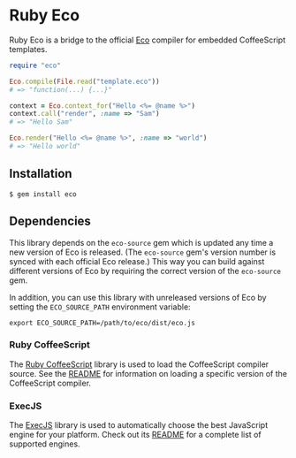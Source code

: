 Ruby Eco
========

Ruby Eco is a bridge to the official
[Eco](https://github.com/sstephenson/eco) compiler for embedded
CoffeeScript templates.

```ruby
require "eco"

Eco.compile(File.read("template.eco"))
# => "function(...) {...}"

context = Eco.context_for("Hello <%= @name %>")
context.call("render", :name => "Sam")
# => "Hello Sam"

Eco.render("Hello <%= @name %>", :name => "world")
# => "Hello world"
```

Installation
------------

    $ gem install eco


Dependencies
------------

This library depends on the `eco-source` gem which is updated any time
a new version of Eco is released. (The `eco-source` gem's version
number is synced with each official Eco release.) This way you can
build against different versions of Eco by requiring the correct
version of the `eco-source` gem.

In addition, you can use this library with unreleased versions of Eco
by setting the `ECO_SOURCE_PATH` environment variable:

    export ECO_SOURCE_PATH=/path/to/eco/dist/eco.js


### Ruby CoffeeScript

The [Ruby CoffeeScript](https://github.com/josh/ruby-coffee-script)
library is used to load the CoffeeScript compiler source. See the
[README](https://github.com/josh/ruby-coffee-script/blob/master/README.md)
for information on loading a specific version of the CoffeeScript
compiler.

### ExecJS

The [ExecJS](https://github.com/sstephenson/execjs) library is used to
automatically choose the best JavaScript engine for your
platform. Check out its
[README](https://github.com/sstephenson/execjs/blob/master/README.md)
for a complete list of supported engines.
